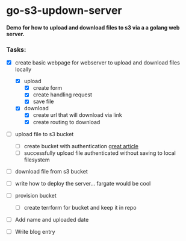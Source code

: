 # go-s3-updown-server

#### Demo for how to upload and download files to s3 via a a golang web server.

### Tasks:

- [x] create basic webpage for webserver to upload and download files locally
  - [x] upload
    - [x] create form
    - [x] create handling request
	- [x] save file
  - [x] download
    - [x] create url that will download via link
    - [x] create routing to download
- [ ] upload file to s3 bucket
  - [ ] create bucket with authentication [great article](https://github.com/keithweaver/python-aws-s3)
  - [ ] successfully upload file authenticated without saving to local filesystem
- [ ] download file from s3 bucket
- [ ] write how to deploy the server... fargate would be cool
- [ ] provision bucket
   - [ ] create terrform for bucket and keep it in repo
- [ ] Add name and uploaded date
- [ ] Write blog entry

